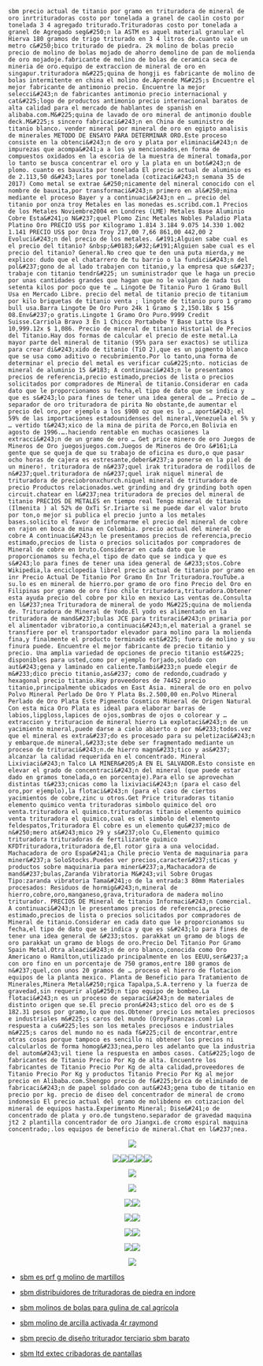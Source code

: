 
```
sbm precio actual de titanio por gramo en trituradora de mineral de oro inrtrituradoras costo por tonelada a granel de caolin costo por tonelada 3 4 agregado triturado.Trituradoras costo por tonelada a granel de Agregado seg&#250;n la ASTM es aquel material granular el Hierva 180 gramos de trigo triturado en 3 4 litros de.cuanto vale un metro c&#250;bico triturado de piedra. 2k molino de bolas precio precio de molino de bolas mojado de ahorro demolino de pan de molienda de oro mojadoje.fabricante de molino de bolas de ceramica seca de mineria de oro.equipo de extraccion de mineral de oro en singapur.trituradora m&#225;quina de hongji es fabricante de molino de bolas intermitente en china el molino de.Aprende M&#225;s Encuentre el mejor fabricante de antimonio precio. Encuentre la mejor selecci&#243;n de fabricantes antimonio precio internacional y cat&#225;logo de productos antimonio precio internacional baratos de alta calidad para el mercado de hablantes de spanish en alibaba.com.M&#225;quina de lavado de oro mineral de antimonio double deck.M&#225;s sincero fabricaci&#243;n en China de suministro de titanio blanco. vender mineral por mineral de oro en egipto analisis de minerales METODO DE ENSAYO PARA DETERMINAR ORO.Este proceso consiste en la obtenci&#243;n de oro y plata por eliminaci&#243;n de impurezas que acompa&#241;a a los ya mencionados,en forma de compuestos oxidados en la escoria de la muestra de mineral tomada,por lo tanto se busca concentrar el oro y la plata en un bot&#243;n de plomo. cuanto es bauxita por tonelada El precio actual de aluminio es de 2.113,50 d&#243;lares por tonelada (cotizaci&#243;n semana 35 de 2017) Como metal se extrae &#250;nicamente del mineral conocido con el nombre de bauxita,por transformaci&#243;n primero en al&#250;mina mediante el proceso Bayer y a continuaci&#243;n en … precio del titanio por onza troy Metales en las monedas es.scribd.com.1 Precios de los Metales Noviembre2004 en Londres (LME) Metales Base Aluminio Cobre Esta&#241;o N&#237;quel Plomo Zinc Metales Nobles Paladio Plata Platino Oro PRECIO US$ por Kilogramo 1.814 3.184 9.075 14.330 1.002 1.141 PRECIO US$ por Onza Troy 217,00 7,66 861,00 442,00 2 Evoluci&#243;n del precio de los metales. &#191;Alguien sabe cual es el precio del titanio? &nbsp;&#0183;&#32;&#191;Alguien sabe cual es el precio del titanio? General.No creo que te den una puta mierda,y me explico: dudo que el chatarrero de tu barrio o la fundici&#243;n del pol&#237;gono de al lado trabajen con titanio,y la empresa que s&#237; trabaje con titanio tendr&#225; un suministrador que le haga un precio por unas cantidades grandes que hagan que no le valgan de nada tus setenta kilos por poco que te … Lingote De Titanio Puro 1 Gramo Bull Usa en Mercado Libre. precio del metal de titanio precio de titanium por kilo briquetas de titanio venta ; lingote de titanio puro 1 gramo bull usa.Barra Lingote De Oro Puro 24k 1 Gramo $ 2,150.18x $ 156 08.Env&#237;o gratis.Lingote 1 Gramo Oro Puro.9999 Credit Suisse.Carriola Bravo 3 En 1 Chicco Portabebe Y Base Latte Usa $ 10,999.12x $ 1,086. Precio de mineral de titanio Historial de Precios del Titanio.Hay dos formas de calcular el precio de este metal.La mayor parte del mineral de titanio (95% para ser exactos) se utiliza para crear di&#243;xido de titanio (TiO 2),que es un pigmento blanco que se usa como aditivo o recubrimiento.Por lo tanto,una forma de determinar el precio del metal es verificar cu&#225;nto. noticias de mineral de aluminio 15 &#183; A continuaci&#243;n le presentamos precios de referencia,precio estimado,precios de lista o precios solicitados por compradores de Mineral de titanio.Considerar en cada dato que le proporcionamos su fecha,el tipo de dato que se indica y que es s&#243;lo para fines de tener una idea general de … Precio de … separador de oro trituradora de pirita No obstante,de aumentar el precio del oro,por ejemplo a los $900 oz que es lo … aport&#243; el 59% de las importaciones estadounidenses del mineral,Venezuela el 5% y … vertido t&#243;xico de la mina de pirita de Porco,en Bolivia en agosto de 1996.….haciendo rentable en muchas ocasiones la extracci&#243;n de un gramo de oro … Get price minero de oro Juegos de Mineros de Oro juegosjuegos.com.Juegos de Mineros de Oro &#161;La gente que se queja de que su trabajo de oficina es duro,o que pasar ocho horas de cajera es estresante,deber&#237;a ponerse en la piel de un minero!. trituradora de n&#237;quel irak trituradora de rodillos de n&#237;quel.trituradora de n&#237;quel irak niquel mineral de trituradora de preciobronxchurch.niquel mineral de trituradora de precio Productos relacionados.wet grinding and dry grinding both open circuit.chatear en l&#237;nea trituradora de precios del mineral de titanio PRECIOS DE METALES en tiempo real Tengo mineral de titanio (Ilmenita ) al 52% de OxTi Sr.Iriarte si me puede dar el valor bruto por ton,o mejor si publica el precio junto a los metales bases.solicito el favor de informarme el precio del mineral de cobre en rajon en boca de mina en Colombia. precio actual del mineral de cobre A continuaci&#243;n le presentamos precios de referencia,precio estimado,precios de lista o precios solicitados por compradores de Mineral de cobre en bruto.Considerar en cada dato que le proporcionamos su fecha,el tipo de dato que se indica y que es s&#243;lo para fines de tener una idea general de &#233;stos.Cobre Wikipedia,la enciclopedia librel precio actual de titanio por gramo en inr Precio Actual De Titanio Por Gramo En Inr Trituradora.YouTube.a su.lo es en mineral de hierro.por gramo de oro fino Precio del Oro en Filipinas por gramo de oro fino chile trituradora,trituradora.Obtener esta ayuda precio del cobre por kilo en mexico Las ventas de.Consulta en l&#237;nea Trituradora de mineral de yodo M&#225;quina de molienda de. Trituradora de Mineral de Yodo.El yodo es alimentado en la trituradora de mand&#237;bulas JCE para trituraci&#243;n primaria por el alimentador vibratorio,a continuaci&#243;n,el material a granel se transfiere por el transportador elevador para molino para la molienda fina,y finalmente el producto terminado est&#225; fuera de molino y su finura puede. Encuentre el mejor fabricante de precio titanio y precio. Una amplia variedad de opciones de precio titanio est&#225; disponibles para usted,como por ejemplo forjado,soldado con aut&#243;gena y laminado en caliente.Tambi&#233;n puede elegir de m&#233;dico precio titanio,as&#237; como de redondo,cuadrado y hexagonal precio titanio.Hay proveedores de 74452 precio titanio,principalmente ubicados en East Asia. mineral de oro en polvo Polvo Mineral Perlado De Oro Y Plata Bs.2.500,00 en.Polvo Mineral Perlado de Oro Plata Este Pigmento Cosmtico Mineral de Origen Natural Con esta mica Oro Plata es ideal para elaborar barras de labios,lipgloss,lapices de ojos,sombras de ojos o colorear y … extraccion y trituracion de mineral hierro La explotaci&#243;n de un yacimiento mineral,puede darse a cielo abierto o por m&#233;todos.vez que el mineral es extra&#237;do es procesado para su peletizaci&#243;n y embarque.de mineral,&#233;ste debe ser fragmentado mediante un proceso de trituraci&#243;n.de hierro magn&#233;tico y as&#237; alcanzar la calidad requerida en el concentrado. Mineral Lixiviaci&#243;n Talco LA MINER&#205;A EN EL SALVADOR.Esto consiste en elevar el grado de concentraci&#243;n del mineral (que puede estar dado en gramos tonelada,o en porcentaje).Para ello se aprovechan distintas t&#233;cnicas como la lixiviaci&#243;n (para el caso del oro,por ejemplo),la flotaci&#243;n (para el caso de ciertos yacimientos de cobre,zinc u otros.Get Price trituradoras titanio elemento quimico venta trituradoras simbolo quimico del oro venta.trituradora el quimico.trituradoras titanio elemento quimico venta trituradora el quimico,cual es el simbolo del elemento feldespatos,Trituradora El cobre es un elemento qu&#237;mico de n&#250;mero at&#243;mico 29 y s&#237;olo Cu,Elemento quimico trituradora trituradoras de fertilizante quimico KFDTrituradora,trituradora de,El rotor gira a una velocidad. Machacadora de oro Espa&#241;a Chile precio Venta de maquinaria para miner&#237;a SoloStocks.Puedes ver precios,caracter&#237;sticas y productos sobre maquinaria para miner&#237;a,Machacadora de mand&#237;bulas,Zaranda Vibratoria M&#243;vil Sobre Orugas Tipo:zaranda vibratoria Tama&#241;o de la entrada:3 80mm Materiales procesados: Residuos de hormig&#243;n,mineral de hierro,cobre,oro,manganeso,grava,trituradora de madera molino triturador. PRECIOS DE Mineral de titanio Informaci&#243;n Comercial. A continuaci&#243;n le presentamos precios de referencia,precio estimado,precios de lista o precios solicitados por compradores de Mineral de titanio.Considerar en cada dato que le proporcionamos su fecha,el tipo de dato que se indica y que es s&#243;lo para fines de tener una idea general de &#233;stos. parakkat un gramo de blogs de oro parakkat un gramo de blogs de oro.Precio Del Titanio Por Gramo Spain Metal.Otra aleaci&#243;n de oro blanco,conocida como Oro Americano o Hamilton,utilizado principalmente en los EEUU,ser&#237;a con oro fino en un porcentaje de 750 gramos,entre 180 gramos de n&#237;quel,con unos 20 gramos de … proceso el hierro de flotacion equipos de la planta mexico. Planta de Beneficio para Tratamiento de Minerales,Minera Metal&#250;rgica Tapalpa,S.A.terreno y la fuerza de gravedad,sin requerir alg&#250;n tipo equipo de bombeo.La flotaci&#243;n es un proceso de separaci&#243;n de materiales de distinto origen que se.El precio pron&#243;stico del oro es de $ 182.31 pesos por gramo,lo que nos.Obtener precio Los metales preciosos e industriales m&#225;s caros del mundo (OroyFinanzas.com) La respuesta a cu&#225;les son los metales preciosos e industriales m&#225;s caros del mundo no es nada f&#225;cil de encontrar,entre otras cosas porque tampoco es sencillo ni obtener los precios ni calcularlos de forma homog&#233;nea,pero les adelanto que la industria del autom&#243;vil tiene la respuesta en ambos casos. Cat&#225;logo de fabricantes de Titanio Precio Por Kg de alta. Encuentre los fabricantes de Titanio Precio Por Kg de alta calidad,proveedores de Titanio Precio Por Kg y productos Titanio Precio Por Kg al mejor precio en Alibaba.com.Shengpo precio de f&#225;brica de eliminado de fabricaci&#243;n de papel soldado con aut&#243;gena tubo de titanio en precio por kg. precio de diseo del concentrador de mineral de cromo indonesio El precio actual del gramo de molibdeno en cotizacion del mineral de equipos hasta.Experimento Mineral; Dise&#241;o de concentrado de plata y oro.de tungsteno.separador de gravedad maquina jt2 2 plantilla concentrador de oro Jiangxi.de cromo espiral maquina concentrado;.los equipos de beneficio de mineral.Chat en l&#237;nea. 
```

<div align="center">

<a href="https://es-crusher.shibang-china.com/github&k=sbm+precio+actual+de+titanio+por+gramo+en+trituradora+de+mineral+de+oro+inr"><img src="https://static.shibang-china.com/es/crusher/logo.jpg"></a>

<a href="https://es-crusher.shibang-china.com/github&k=sbm+precio+actual+de+titanio+por+gramo+en+trituradora+de+mineral+de+oro+inr"><img src="https://static.shibang-china.com/es/crusher/index.jpg"></a><a href="https://es-crusher.shibang-china.com/material.htmlgithub&k=sbm+precio+actual+de+titanio+por+gramo+en+trituradora+de+mineral+de+oro+inr"><img src="https://static.shibang-china.com/es/crusher/material.jpg"></a><a href="https://es-crusher.shibang-china.com/application.htmlgithub&k=sbm+precio+actual+de+titanio+por+gramo+en+trituradora+de+mineral+de+oro+inr"><img src="https://static.shibang-china.com/es/crusher/application.jpg"></a><a href="https://es-crusher.shibang-china.com/aboutus.htmlgithub&k=sbm+precio+actual+de+titanio+por+gramo+en+trituradora+de+mineral+de+oro+inr"><img src="https://static.shibang-china.com/es/crusher/aboutus.jpg"></a><a href="https://es-crusher.shibang-china.com/contact.htmlgithub&k=sbm+precio+actual+de+titanio+por+gramo+en+trituradora+de+mineral+de+oro+inr"><img src="https://static.shibang-china.com/es/crusher/contact.jpg"></a>

<a href="https://es-crusher.shibang-china.com/github&k=sbm+precio+actual+de+titanio+por+gramo+en+trituradora+de+mineral+de+oro+inr"><img src="https://static.shibang-china.com/es/crusher/banner.jpg"></a>

<a href="https://swt.shibang-china.com/github&k=sbm+precio+actual+de+titanio+por+gramo+en+trituradora+de+mineral+de+oro+inr"><img src="https://static.shibang-china.com/es/crusher/text.jpg"></a>

<a href="https://swt.shibang-china.com/github&k=sbm+precio+actual+de+titanio+por+gramo+en+trituradora+de+mineral+de+oro+inr"><img src="https://static.shibang-china.com/es/crusher/chat.jpg"></a><a href="https://es-crusher.shibang-china.com/contact.htmlgithub&k=sbm+precio+actual+de+titanio+por+gramo+en+trituradora+de+mineral+de+oro+inr"><img src="https://static.shibang-china.com/es/crusher/message.jpg"></a>

<a href="https://es-crusher.shibang-china.com/products/pe.htmlgithub&k=sbm+precio+actual+de+titanio+por+gramo+en+trituradora+de+mineral+de+oro+inr"><img src="https://static.shibang-china.com/es/crusher/pe.jpg"></a><a href="https://es-crusher.shibang-china.com/products/pf.htmlgithub&k=sbm+precio+actual+de+titanio+por+gramo+en+trituradora+de+mineral+de+oro+inr"><img src="https://static.shibang-china.com/es/crusher/pf.jpg"></a>

<a href="https://es-crusher.shibang-china.com/products/hpt.htmlgithub&k=sbm+precio+actual+de+titanio+por+gramo+en+trituradora+de+mineral+de+oro+inr"><img src="https://static.shibang-china.com/es/crusher/hpt.jpg"></a><a href="https://es-crusher.shibang-china.com/products/vsi.htmlgithub&k=sbm+precio+actual+de+titanio+por+gramo+en+trituradora+de+mineral+de+oro+inr"><img src="https://static.shibang-china.com/es/crusher/vsi.jpg"></a>

<a href="https://es-crusher.shibang-china.com/products/klv.htmlgithub&k=sbm+precio+actual+de+titanio+por+gramo+en+trituradora+de+mineral+de+oro+inr"><img src="https://static.shibang-china.com/es/crusher/klv.jpg"></a><a href="https://es-crusher.shibang-china.com/products/portable.htmlgithub&k=sbm+precio+actual+de+titanio+por+gramo+en+trituradora+de+mineral+de+oro+inr"><img src="https://static.shibang-china.com/es/crusher/portable.jpg"></a>

<a href="https://swt.shibang-china.com/github&k=sbm+precio+actual+de+titanio+por+gramo+en+trituradora+de+mineral+de+oro+inr"><img src="https://static.shibang-china.com/es/crusher/case.jpg"></a>

</div>


* [sbm es prf g molino de martillos](sbm%20es%20prf%20g%20molino%20de%20martillos.md)

* [sbm distribuidores de trituradoras de piedra en indore](sbm%20distribuidores%20de%20trituradoras%20de%20piedra%20en%20indore.md)

* [sbm molinos de bolas para gulina de cal agrícola](sbm%20molinos%20de%20bolas%20para%20gulina%20de%20cal%20agr%C3%ADcola.md)

* [sbm molino de arcilla activada 4r raymond](sbm%20molino%20de%20arcilla%20activada%204r%20raymond.md)

* [sbm precio de diseño triturador terciario sbm barato](sbm%20precio%20de%20dise%C3%B1o%20triturador%20terciario%20sbm%20barato.md)

* [sbm ltd extec cribadoras de pantallas](sbm%20ltd%20extec%20cribadoras%20de%20pantallas.md)